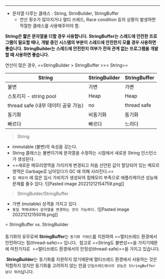 ----

* 문자열 다루는 클래스 : String, StrinBuilder, StringBuffer 
	* 연산 횟수가 많아지거나 멀티 쓰레드, Race condition 등의 상황이 발생하면 적절한 클래스를 사용해주어야 함. 

**String은 짧은 문자열을 더할 경우 사용합니다.**
**StringBuffer는 스레드에 안전한 프로그램이 필요할 때나, 개발 중인 시스템의 부분이 스레드에 안전한지 모를 경우 사용하면 좋습니다.**
**StringBuilder는 스레드에 안전한지 여부가 전혀 관계 없는 프로그램을 개발할 때 사용하면 좋습니다.**

연산이 많은 경우, ==StringBuilder > StringBuffer >>> String==


| String                 | StringBuilder | StringBuffer |
| ---------------------- | ------------- | ------------ |
| 불변                   | 가변          | 가변         |
| 스토리지 - string pool | Heap          | Heap         |
| thread safe (내부 데이터 공유 가능)        | no            | thread safe  |
| 동기화                 | 비동기화      | 동기화       |
| 빠르다                 | 빠르다        | 느리다       |

> String

 - immutable (불변)의 속성을 갖는다. 
 - String 클래스는 불변이기에 문자열을 수정하는 시점에서 새로운 String 인스턴스가 생성된다. 
 - ==새로운 메모리영역을 가리키게 변경되고 처음 선언된 값이 할당되어 있는 메모르 영역은 Garbage로 남아있다가 GC 에 의해 사라진다.==
 - `힙 메모리` 에 많은 임시 가비지가 생성되어 힙메모리 부족으로 애플리케이션 성능에 문제를 줄수 있다. 
![[Pasted image 20221212154759.png]]

 > StringBulder/StringBuffer
 
 * 가변 (mutable) 성격을 가지고 있다. 
 * `동일 객체내에서 문자열을 변경하는 것이 가능하다.`
![[Pasted image 20221212155016.png]]

⭐ StringBuffer vs. StringBuilder

동기화의 유무로써 **StringBuffer**는 `동기화 키워드`를 지원하여 ==멀티쓰레드 환경에서 안전하다는 점(thread-safe)== 입니다.  참고로 ==String도 불변성==을 가지기때문에 마찬가지로  ==멀티쓰레드 환경에서의 안정성(thread-safe)==을 가지고 있습니다.

 **StringBuilder**는 동기화를 지원하지 않기때문에 멀티쓰레드 환경에서 사용하는 것은 적합하지 않지만 동기화를 고려하지 않는 만큼 `단일쓰레드에서의 성능은 StringBuffer 보다 뛰어`납니다.